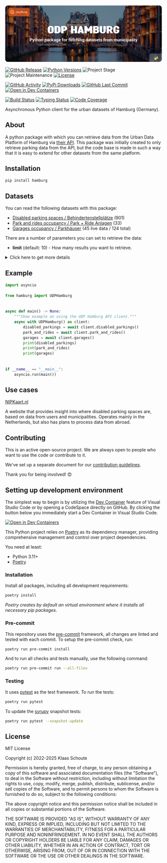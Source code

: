 <!-- Banner -->
![alt Banner of the Hamburg package](https://raw.githubusercontent.com/klaasnicolaas/python-hamburg/main/assets/header_hamburg-min.png)

<!-- PROJECT SHIELDS -->
[![GitHub Release][releases-shield]][releases]
[![Python Versions][python-versions-shield]][pypi]
![Project Stage][project-stage-shield]
![Project Maintenance][maintenance-shield]
[![License][license-shield]](LICENSE)

[![GitHub Activity][commits-shield]][commits-url]
[![PyPi Downloads][downloads-shield]][downloads-url]
[![GitHub Last Commit][last-commit-shield]][commits-url]
[![Open in Dev Containers][devcontainer-shield]][devcontainer]

[![Build Status][build-shield]][build-url]
[![Typing Status][typing-shield]][typing-url]
[![Code Coverage][codecov-shield]][codecov-url]

Asynchronous Python client for the urban datasets of Hamburg (Germany).

## About

A python package with which you can retrieve data from the Urban Data Platform of Hamburg via [their API][api]. This package was initially created to only retrieve parking data from the API, but the code base is made in such a way that it is easy to extend for other datasets from the same platform.

## Installation

```bash
pip install hamburg
```

## Datasets

You can read the following datasets with this package:

- [Disabled parking spaces / Behindertenstellplätze][disabled_parking] (901)
- [Park and rides occupancy / Park + Ride Anlagen][park_and_ride] (33)
- [Garages occupancy / Parkhäuser][garages] (45 live data / 124 total)

There are a number of parameters you can set to retrieve the data:

- **limit** (default: 10) - How many results you want to retrieve.

<details>
    <summary>Click here to get more details</summary>

### Disabled parking spaces

| Variable | Type | Description |
| :------- | :--- | :---------- |
| `spot_id` | string | The ID of the parking spot |
| `street` | string | The street name |
| `limitation` | string | Some locations have window times where the location is only specific for disabled parking, outside these times everyone is allowed to park there |
| `number` | string | The number of parking spots on this location |
| `longitude` | float | The longitude of the parking spot |
| `latitude` | float | The latitude of the parking spot |

### Park and Rides

| Variable | Type | Description |
| :------- | :--- | :---------- |
| `spot_id` | string | The ID of the park and ride |
| `name` | string | The name of the park and ride |
| `park_type` | string | The parking type of the park and ride |
| `address` | string | The address of the park and ride |
| `construction_year` | string | The year the park and ride was constructed |
| `public_transport_line` | string | The public transport line the park and ride is connected to |
| `disabled_parking_spaces` | int | The number of disabled parking spaces on the park and ride |
| `tickets` | dict | The type of tickets available for the park and ride |
| `url` | string | The URL of the park and ride where you can find more information |
| `free_space` | int | The number of free spaces on the park and ride |
| `capacity` | int | The capacity of the park and ride |
| `availability_pct` | float | The percentage of the park and ride that is available |
| `longitude` | float | The longitude of the park and ride |
| `latitude` | float | The latitude of the park and ride |
| `updated_at` | datetime | The date and time the park and ride was last updated |

### Garages

Extra parameters to filter the data:

- **set_filter** (default: None) - Allows you to filter based on filter expressions, see [here](https://api.hamburg.de/datasets/v1/parkhaeuser/api?f=html#/Access%20data/verkehr_parkhaeuser.getItems) for more information.

| Variable | Type | Description |
| :------- | :--- | :---------- |
| `spot_id` | string | The ID of the garage |
| `name` | string | The name of the pgarage |
| `park_type` | string | The parking type of the garage |
| `disabled_parking_spaces` | int | The number of disabled parking spaces in the garage |
| `status` | string | The status of the garage (**frei**, **nahezu belegt**, **besetzt** or **keine Auslastungsdaten**) |
| `address` | string | The address of the garage |
| `price` | string | The price list that is used for parking in a garage |
| `data_origin` | string | Where data originally comes from |
| `free_space` | int | The number of free spaces in the garage |
| `capacity` | int | The capacity of the garage |
| `availability_pct` | float | The percentage that is still available in the garage |
| `longitude` | float | The longitude of the garage |
| `latitude` | float | The latitude of the garage |
| `updated_at` | datetime | The date and time the garage was last updated |

</details>

## Example

```python
import asyncio

from hamburg import UDPHamburg


async def main() -> None:
    """Show example on using the UDP Hamburg API client."""
    async with UDPHamburg() as client:
        disabled_parkings = await client.disabled_parkings()
        park_and_rides = await client.park_and_rides()
        garages = await client.garages()
        print(disabled_parkings)
        print(park_and_rides)
        print(garages)


if __name__ == "__main__":
    asyncio.run(main())
```

## Use cases

[NIPKaart.nl][nipkaart]

A website that provides insight into where disabled parking spaces are, based on data from users and municipalities. Operates mainly in the Netherlands, but also has plans to process data from abroad.

## Contributing

This is an active open-source project. We are always open to people who want to
use the code or contribute to it.

We've set up a separate document for our
[contribution guidelines](CONTRIBUTING.md).

Thank you for being involved! :heart_eyes:

## Setting up development environment

The simplest way to begin is by utilizing the [Dev Container][devcontainer]
feature of Visual Studio Code or by opening a CodeSpace directly on GitHub.
By clicking the button below you immediately start a Dev Container in Visual Studio Code.

[![Open in Dev Containers][devcontainer-shield]][devcontainer]

This Python project relies on [Poetry][poetry] as its dependency manager,
providing comprehensive management and control over project dependencies.

You need at least:

- Python 3.11+
- [Poetry][poetry-install]

### Installation

Install all packages, including all development requirements:

```bash
poetry install
```

_Poetry creates by default an virtual environment where it installs all
necessary pip packages_.

### Pre-commit

This repository uses the [pre-commit][pre-commit] framework, all changes
are linted and tested with each commit. To setup the pre-commit check, run:

```bash
poetry run pre-commit install
```

And to run all checks and tests manually, use the following command:

```bash
poetry run pre-commit run --all-files
```

### Testing

It uses [pytest](https://docs.pytest.org/en/stable/) as the test framework. To run the tests:

```bash
poetry run pytest
```

To update the [syrupy](https://github.com/tophat/syrupy) snapshot tests:

```bash
poetry run pytest --snapshot-update
```

## License

MIT License

Copyright (c) 2022-2025 Klaas Schoute

Permission is hereby granted, free of charge, to any person obtaining a copy
of this software and associated documentation files (the "Software"), to deal
in the Software without restriction, including without limitation the rights
to use, copy, modify, merge, publish, distribute, sublicense, and/or sell
copies of the Software, and to permit persons to whom the Software is
furnished to do so, subject to the following conditions:

The above copyright notice and this permission notice shall be included in all
copies or substantial portions of the Software.

THE SOFTWARE IS PROVIDED "AS IS", WITHOUT WARRANTY OF ANY KIND, EXPRESS OR
IMPLIED, INCLUDING BUT NOT LIMITED TO THE WARRANTIES OF MERCHANTABILITY,
FITNESS FOR A PARTICULAR PURPOSE AND NONINFRINGEMENT. IN NO EVENT SHALL THE
AUTHORS OR COPYRIGHT HOLDERS BE LIABLE FOR ANY CLAIM, DAMAGES OR OTHER
LIABILITY, WHETHER IN AN ACTION OF CONTRACT, TORT OR OTHERWISE, ARISING FROM,
OUT OF OR IN CONNECTION WITH THE SOFTWARE OR THE USE OR OTHER DEALINGS IN THE
SOFTWARE.

[api]: https://api.hamburg.de/datasets/v1/
[nipkaart]: https://www.nipkaart.nl

[disabled_parking]: https://api.hamburg.de/datasets/v1/behindertenstellplaetze
[park_and_ride]: https://api.hamburg.de/datasets/v1/p_und_r
[garages]: https://api.hamburg.de/datasets/v1/parkhaeuser

<!-- MARKDOWN LINKS & IMAGES -->
[build-shield]: https://github.com/klaasnicolaas/python-hamburg/actions/workflows/tests.yaml/badge.svg
[build-url]: https://github.com/klaasnicolaas/python-hamburg/actions/workflows/tests.yaml
[commits-shield]: https://img.shields.io/github/commit-activity/y/klaasnicolaas/python-hamburg.svg
[commits-url]: https://github.com/klaasnicolaas/python-hamburg/commits/main
[codecov-shield]: https://codecov.io/gh/klaasnicolaas/python-hamburg/branch/main/graph/badge.svg?token=4Y4YAYHR2D
[codecov-url]: https://codecov.io/gh/klaasnicolaas/python-hamburg
[devcontainer-shield]: https://img.shields.io/static/v1?label=Dev%20Containers&message=Open&color=blue&logo=visualstudiocode
[devcontainer]: https://vscode.dev/redirect?url=vscode://ms-vscode-remote.remote-containers/cloneInVolume?url=https://github.com/klaasnicolaas/python-hamburg
[downloads-shield]: https://img.shields.io/pypi/dm/hamburg
[downloads-url]: https://pypistats.org/packages/hamburg
[license-shield]: https://img.shields.io/github/license/klaasnicolaas/python-hamburg.svg
[last-commit-shield]: https://img.shields.io/github/last-commit/klaasnicolaas/python-hamburg.svg
[maintenance-shield]: https://img.shields.io/maintenance/yes/2025.svg
[project-stage-shield]: https://img.shields.io/badge/project%20stage-experimental-yellow.svg
[pypi]: https://pypi.org/project/hamburg/
[python-versions-shield]: https://img.shields.io/pypi/pyversions/hamburg
[typing-shield]: https://github.com/klaasnicolaas/python-hamburg/actions/workflows/typing.yaml/badge.svg
[typing-url]: https://github.com/klaasnicolaas/python-hamburg/actions/workflows/typing.yaml
[releases-shield]: https://img.shields.io/github/release/klaasnicolaas/python-hamburg.svg
[releases]: https://github.com/klaasnicolaas/python-hamburg/releases

[poetry-install]: https://python-poetry.org/docs/#installation
[poetry]: https://python-poetry.org
[pre-commit]: https://pre-commit.com
